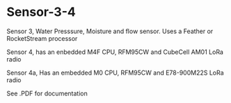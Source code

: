 # Sensor-3-4

Sensor 3, Water Presssure, Moisture and flow sensor. Uses a Feather or RocketStream processor

Sensor 4, has an enbedded M4F CPU, RFM95CW and CubeCell AM01 LoRa radio

Sensor 4a, Has an embedded M0 CPU, RFM95CW and E78-900M22S LoRa radio

See .PDF for documentation
